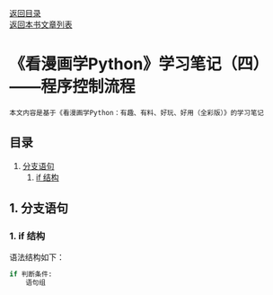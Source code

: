 [返回目录](ch0.md)  
[返回本书文章列表](../../../booklist/python/ch1.md) 

# 《看漫画学Python》学习笔记（四）——程序控制流程

    本文内容是基于《看漫画学Python：有趣、有料、好玩、好用（全彩版）》的学习笔记

## 目录

1. [分支语句](#1)
    1. [if 结构](#1-1)

## 1. 分支语句<a name="1"></a>

### 1. if 结构<a name="1-1"></a>

语法结构如下：

```python
if 判断条件:
    语句组
```

### 